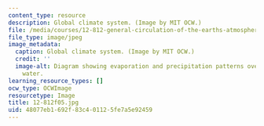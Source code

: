 ```yaml
---
content_type: resource
description: Global climate system. (Image by MIT OCW.)
file: /media/courses/12-812-general-circulation-of-the-earths-atmosphere-fall-2005/48077eb1692f83c401125fe7a5e92459_12-812f05.jpg
file_type: image/jpeg
image_metadata:
  caption: Global climate system. (Image by MIT OCW.)
  credit: ''
  image-alt: Diagram showing evaporation and precipitation patterns over land and
    water.
learning_resource_types: []
ocw_type: OCWImage
resourcetype: Image
title: 12-812f05.jpg
uid: 48077eb1-692f-83c4-0112-5fe7a5e92459
---
```

